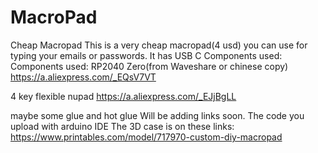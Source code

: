# MacroPad
Cheap Macropad
This is a very cheap macropad(4 usd) you can use for typing your emails or passwords.
It has USB C
Components used:
Components used:
RP2040 Zero(from Waveshare or chinese copy)
https://a.aliexpress.com/_EQsV7VT

4 key flexible nupad
https://a.aliexpress.com/_EJjBgLL



maybe some glue and hot glue
Will be adding links soon.
The code you upload with arduino IDE
The 3D case is on these links:
https://www.printables.com/model/717970-custom-diy-macropad
